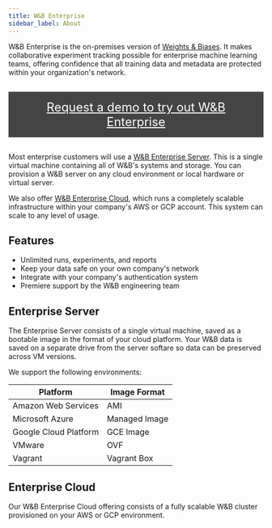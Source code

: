 ```yaml
---
title: W&B Enterprise
sidebar_label: About
---
```


W&B Enterprise is the on-premises version of [Weights & Biases](app.wandb.ai). It makes collaborative experiment tracking possible for enterprise machine learning teams, offering confidence that all training data and metadata are protected within your organization's network.

<p style="text-align: center;">
  <a href="https://www.wandb.com/demo" style="background: #444; color: white !important; display: inline-block; padding: 1rem; margin: 1rem auto; font-size: 24px;">
    Request a demo to try out W&B Enterprise
  </a>
</p>

Most enterprise customers will use a [W&B Enterprise Server](#enterprise-server). This is a single virtual machine containing all of W&B's systems and storage. You can provision a W&B server on any cloud environment or local hardware or virtual server.

We also offer [W&B Enterprise Cloud](#enterprise-cloud), which runs a completely scalable infrastructure within your company's AWS or GCP account. This system can scale to any level of usage.

## Features

* Unlimited runs, experiments, and reports
* Keep your data safe on your own company's network
* Integrate with your company's authentication system
* Premiere support by the W&B engineering team

## Enterprise Server

The Enterprise Server consists of a single virtual machine, saved as a bootable image in the format of your cloud platform. Your W&B data is saved on a separate drive from the server softare so data can be preserved across VM versions.

We support the following environments:

| **Platform**          | **Image Format**  |
|-----------------------|---------------|
| Amazon Web Services   | AMI           |
| Microsoft Azure       | Managed Image |
| Google Cloud Platform | GCE Image     |
| VMware                | OVF           |
| Vagrant               | Vagrant Box   |

## Enterprise Cloud

Our W&B Enterprise Cloud offering consists of a fully scalable W&B cluster provisioned on your AWS or GCP environment.
